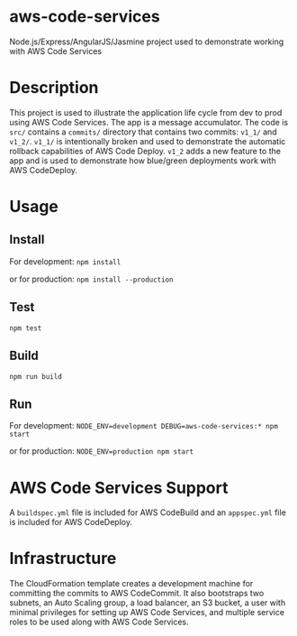 # aws-code-services
Node.js/Express/AngularJS/Jasmine project used to demonstrate working with AWS Code Services

# Description
This project is used to illustrate the application life cycle from dev to prod using AWS Code Services. The app is a message accumulator. The code is `src/` contains a `commits/` directory that contains two commits: `v1_1/` and `v1_2/`. `v1_1/` is intentionally broken and used to demonstrate the automatic rollback capabilities of AWS Code Deploy. `v1_2` adds a new feature to the app and is used to demonstrate how blue/green deployments work with AWS CodeDeploy.

# Usage
## Install
For development:
```npm install```

or for production:
```npm install --production```

## Test
```npm test```

## Build
```npm run build```

## Run
For development:
```NODE_ENV=development DEBUG=aws-code-services:* npm start```

or for production:
```NODE_ENV=production npm start```

# AWS Code Services Support
A `buildspec.yml` file is included for AWS CodeBuild and an `appspec.yml` file is included for AWS CodeDeploy.

# Infrastructure
The CloudFormation template creates a development machine for committing the commits to AWS CodeCommit. It also bootstraps two subnets, an Auto Scaling group, a load balancer, an S3 bucket, a user with minimal privileges for setting up AWS Code Services, and multiple service roles to be used along with AWS Code Services.
